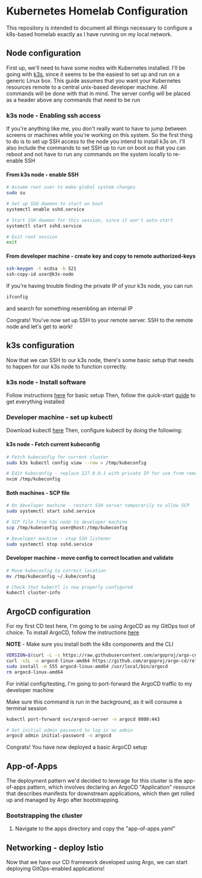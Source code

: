 # Kubernetes Homelab Configuration

This repository is intended to document all things necessary to configure a
k8s-based homelab exactly as I have running on my local network.

## Node configuration

First up, we'll need to have some nodes with Kubernetes installed. I'll be going
with [k3s](https://k3s.io/), since it seems to be the easiest to set up and run
on a generic Linux box. This guide assumes that you want your Kubernetes resources
remote to a central unix-based developer machine. All commands will be done with
that in mind. The server config will be placed as a header above any commands that
need to be run

### k3s node - Enabling ssh access

If you're anything like me, you don't really want to have to jump between screens
or machines while you're working on this system. So the first thing to do is to
set up SSH access to the node you intend to install k3s on. I'll also include
the commands to set SSH up to run on boot so that you can reboot and not have to
run any commands on the system locally to re-enable SSH

#### From k3s node - enable SSH
```zsh
# Assume root user to make global system changes
sudo su

# Set up SSH daemon to start on boot
systemctl enable sshd.service

# Start SSH daemon for this session, since it won't auto-start
systemctl start sshd.service

# Exit root session
exit
```

#### From developer machine - create key and copy to remote authorized-keys
```zsh
ssh-keygen -t ecdsa -b 521
ssh-copy-id user@k3s-node
```

If you're having trouble finding the private IP of your k3s node, you can run
```zsh
ifconfig
```
and search for something resembling an internal IP

Congrats! You've now set up SSH to your remote server. SSH to the remote node
and let's get to work!

## k3s configuration

Now that we can SSH to our k3s node, there's some basic setup that needs to happen
for our k3s node to function correctly.

### k3s node - Install software

Follow instructions [here](https://docs.k3s.io/installation/requirements?os=rhel) for basic setup
Then, follow the quick-start [guide](https://docs.k3s.io/quick-start) to get everything installed

### Developer machine - set up kubectl

Download kubectl [here](https://kubernetes.io/docs/tasks/tools/install-kubectl-linux/#install-using-native-package-management) 
Then, configure kubectl by doing the following:

#### k3s node - Fetch current kubeconfig

```zsh
# Fetch kubeconfig for current cluster
sudo k3s kubectl config view --raw > /tmp/kubeconfig

# Edit kubeconfig - replace 127.0.0.1 with private IP for use from remote systems
nvim /tmp/kubeconfig
```

#### Both machines - SCP file
```zsh
# On developer machine - restart SSH server temporarily to allow SCP
sudo systemctl start sshd.service

# SCP file from k3s node to developer machine
scp /tmp/kubeconfig user@host:/tmp/kubeconfig

# Developer machine - stop SSH listener
sudo systemctl stop sshd.service
```

#### Developer machine - move config to correct location and validate
```zsh
# Move kubeconfig to correct location
mv /tmp/kubeconfig ~/.kube/config

# Check that kubectl is now properly configured
kubectl cluster-info
```

## ArgoCD configuration

For my first CD test here, I'm going to be using ArgoCD as my GitOps tool of choice. 
To install ArgoCD, follow the instructions [here](https://argo-cd.readthedocs.io/en/stable/getting_started/)

**NOTE** - Make sure you install both the k8s components and the CLI

```zsh
VERSION=$(curl -L -s https://raw.githubusercontent.com/argoproj/argo-cd/stable/VERSION)
curl -sSL -o argocd-linux-amd64 https://github.com/argoproj/argo-cd/releases/download/v$VERSION/argocd-linux-amd64
sudo install -m 555 argocd-linux-amd64 /usr/local/bin/argocd
rm argocd-linux-amd64
```

For initial config/testing, I'm going to port-forward the ArgoCD traffic to my
developer machine

Make sure this command is run in the background, as it will consume a terminal session
```zsh
kubectl port-forward svc/argocd-server -n argocd 8080:443

# Get initial admin password to log in as admin
argocd admin initial-password -n argocd
```

Congrats! You have now deployed a basic ArgoCD setup

## App-of-Apps

The deployment pattern we'd decided to leverage for this cluster is the app-of-apps
pattern, which involves declaring an ArgoCD "Application" resource that describes
manifests for downstream applications, which then get rolled up and managed by Argo
after bootstrapping.

### Bootstrapping the cluster

1. Navigate to the apps directory and copy the "app-of-apps.yaml"

## Networking - deploy Istio

Now that we have our CD framework developed using Argo, we can start deploying
GitOps-enabled applications!
